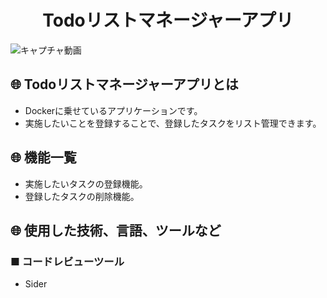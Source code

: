 <h1 align="center">Todoリストマネージャーアプリ</h1>

![キャプチャ動画](https://i.gyazo.com/15b132aa2c0bb532e7ad7fcb06602b64.gif)

## :globe_with_meridians: Todoリストマネージャーアプリとは
- Dockerに乗せているアプリケーションです。
- 実施したいことを登録することで、登録したタスクをリスト管理できます。

## :globe_with_meridians: 機能一覧
- 実施したいタスクの登録機能。
- 登録したタスクの削除機能。

## :globe_with_meridians: 使用した技術、言語、ツールなど
### ■ コードレビューツール
* Sider

